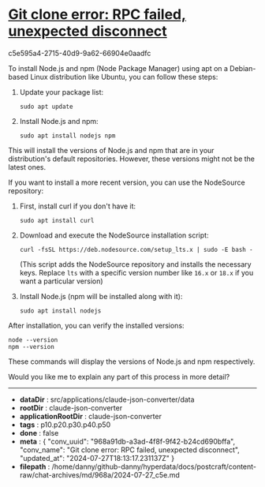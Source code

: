 # [Git clone error: RPC failed, unexpected disconnect](https://claude.ai/chat/968a91db-a3ad-4f8f-9f42-b24cd690bffa)

c5e595a4-2715-40d9-9a62-66904e0aadfc

 To install Node.js and npm (Node Package Manager) using apt on a Debian-based Linux distribution like Ubuntu, you can follow these steps:

1. Update your package list:
   ```
   sudo apt update
   ```

2. Install Node.js and npm:
   ```
   sudo apt install nodejs npm
   ```

This will install the versions of Node.js and npm that are in your distribution's default repositories. However, these versions might not be the latest ones.

If you want to install a more recent version, you can use the NodeSource repository:

1. First, install curl if you don't have it:
   ```
   sudo apt install curl
   ```

2. Download and execute the NodeSource installation script:
   ```
   curl -fsSL https://deb.nodesource.com/setup_lts.x | sudo -E bash -
   ```
   (This script adds the NodeSource repository and installs the necessary keys. Replace `lts` with a specific version number like `16.x` or `18.x` if you want a particular version)

3. Install Node.js (npm will be installed along with it):
   ```
   sudo apt install nodejs
   ```

After installation, you can verify the installed versions:

```
node --version
npm --version
```

These commands will display the versions of Node.js and npm respectively.

Would you like me to explain any part of this process in more detail?

---

* **dataDir** : src/applications/claude-json-converter/data
* **rootDir** : claude-json-converter
* **applicationRootDir** : claude-json-converter
* **tags** : p10.p20.p30.p40.p50
* **done** : false
* **meta** : {
  "conv_uuid": "968a91db-a3ad-4f8f-9f42-b24cd690bffa",
  "conv_name": "Git clone error: RPC failed, unexpected disconnect",
  "updated_at": "2024-07-27T18:13:17.231137Z"
}
* **filepath** : /home/danny/github-danny/hyperdata/docs/postcraft/content-raw/chat-archives/md/968a/2024-07-27_c5e.md